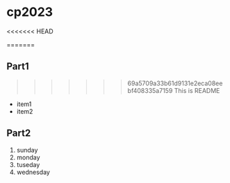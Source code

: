 # cp2023

<<<<<<< HEAD

=======
## Part1
>>>>>>> 69a5709a33b61d9131e2eca08eebf408335a7159
This is README
- item1
- item2

## Part2
1. sunday
1. monday
1. tuseday
1. wednesday
